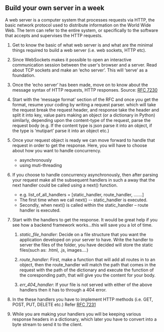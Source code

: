 ﻿## Build your own server in a week


A web server is a computer system that processes requests via HTTP, the basic network protocol used to distribute information on the World Wide Web. The term can refer to the entire system, or specifically to the software that accepts and supervises the HTTP requests.

1. Get to know the basic of what web server is and what are the minimal things required to build a web server (i.e. web sockets, HTTP etc).

1. Since WebSockets makes it possible to open an interactive communication session between the user's browser and a server.
Read about TCP sockets and make an ‘echo server’. This will ‘serve’ as a foundation.

1. Once the ‘echo server’ has been made, move on to know about the message syntax of HTTP requests, HTTP responses.
Source: [RFC 7230](https://tools.ietf.org/html/rfc7230)

1. Start with the ‘message format’ section of the RFC and once you get the format, resume your coding by writing a request parser.
which will take the request break the request header, and response
take the header and split it into key, value pairs making an object (or a dictionary in Python)
similarly, depending upon the content-type of the request, parse the request body (e.g. If the content type is json parse it into an object, if the type is ‘mutipart’ parse it into an object etc.)

1. Once your request object is ready we can move forward to handle that request in order to get the response.
Here, you will have to choose about how you want to handle concurrency.
	* asynchronously
	* using muti-threading

1. If you choose to handle concurrency asynchronously, then after parsing your request make all the subsequent handlers in such a away that the next handler could be called using a next() function.
	* e.g. 	list_of_all_handlers = [static_handler, route_handler, .......]
	* The first time when we call next() -- static_handler is executed.
	* Secondly, when next() is called within the static_handler – route handler is executed.

1. Start with the handlers to get the response.
It would be great help if you see how  a backend framework works...this will save you a lot of time.
	1. *static_file_handler*: Decide on a file structure that you want the application developed on your server to have.
	Write the handler to server the files of the folder, you have decided will store the static files(such as: .html, .js, images....)

	1. *route_handler*: First, make a function that will add all routes in to an object, then the route_handler will match the path that comes in the request with the path of the dictionary and execute the function of the coresponding path, that will give you the content for your body.

	1. *err_404_handler*: If your file is not served with either of the above handlers then it has to through a 404 error.

1. In the these handlers you have to implement HTTP methods (i.e. GET, POST, PUT, DELETE etc.)
Refer [RFC 7231](https://tools.ietf.org/html/rfc7231)

1. While you are making your handlers you will be keeping various response headers in a dictionary, which later you have to convert into a byte stream to send it to the client.
